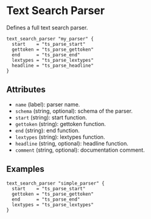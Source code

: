 # Text Search Parser

Defines a full text search parser.

```hcl
text_search_parser "my_parser" {
  start    = "ts_parse_start"
  gettoken = "ts_parse_gettoken"
  end      = "ts_parse_end"
  lextypes = "ts_parse_lextypes"
  headline = "ts_parse_headline"
}
```

## Attributes
- `name` (label): parser name.
- `schema` (string, optional): schema of the parser.
- `start` (string): start function.
- `gettoken` (string): gettoken function.
- `end` (string): end function.
- `lextypes` (string): lextypes function.
- `headline` (string, optional): headline function.
- `comment` (string, optional): documentation comment.

## Examples

```hcl
text_search_parser "simple_parser" {
  start    = "ts_parse_start"
  gettoken = "ts_parse_gettoken"
  end      = "ts_parse_end"
  lextypes = "ts_parse_lextypes"
}
```
